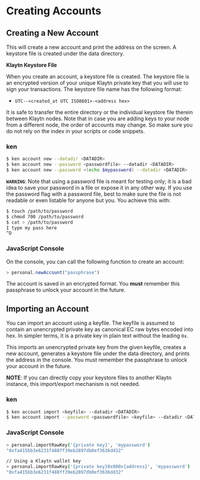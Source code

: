 # Creating Accounts <a id="creating-accounts"></a>

## Creating a New Account <a id="creating-a-new-account"></a>

This will create a new account and print the address on the screen. A keystore file is created under the data directory.

**Klaytn Keystore File**

When you create an account, a keystore file is created. The keystore file is an encrypted version of your unique Klaytn private key that you will use to sign your transactions. The keystore file name has the following format:

* `UTC--<created_at UTC ISO8601>-<address hex>`

It is safe to transfer the entire directory or the individual keystore file therein between Klaytn nodes. Note that in case you are adding keys to your node from a different node, the order of accounts may change. So make sure you do not rely on the index in your scripts or code snippets.

### ken <a id="ken"></a>

```bash
$ ken account new --datadir <DATADIR>
$ ken account new --password <passwordfile> --datadir <DATADIR>
$ ken account new --password <(echo $mypassword) --datadir <DATADIR>
```

**`WARNING`**: Note that using a password file is meant for testing only; it is a bad idea to save your password in a file or expose it in any other way. If you use the password flag with a password file, best to make sure the file is not readable or even listable for anyone but you. You achieve this with:

```bash
$ touch /path/to/password
$ chmod 700 /path/to/password
$ cat > /path/to/password
I type my pass here
^D
```

### JavaScript Console <a id="javascript-console"></a>

On the console, you can call the following function to create an account:

```javascript
> personal.newAccount("passphrase")
```

The account is saved in an encrypted format. You **must** remember this passphrase to unlock your account in the future.

## Importing an Account <a id="importing-an-account"></a>

You can import an account using a keyfile. The keyfile is assumed to contain an unencrypted private key as canonical EC raw bytes encoded into hex. In simpler terms, it is a private key in plain text without the leading `0x`.

This imports an unencrypted private key from the given keyfile, creates a new account, generates a keystore file under the data directory, and prints the address in the console. You must remember the passphrase to unlock your account in the future.

**NOTE**: If you can directly copy your keystore files to another Klaytn instance, this import/export mechanism is not needed.

### ken <a id="ken-1"></a>

```bash
$ ken account import <keyfile> --datadir <DATADIR>
$ ken account import --password <passwordfile> <keyfile> --datadir <DATADIR>
```

### JavaScript Console <a id="javascript-console-1"></a>

```bash
> personal.importRawKey('{private key}', 'mypassword')
"0xfa415bb3e6231f488ff39eb2897db0ef3636dd32"​

// Using a Klaytn wallet key
> personal.importRawKey('{private key}0x000x{address}', 'mypassword')
"0xfa415bb3e6231f488ff39eb2897db0ef3636dd32"
```



